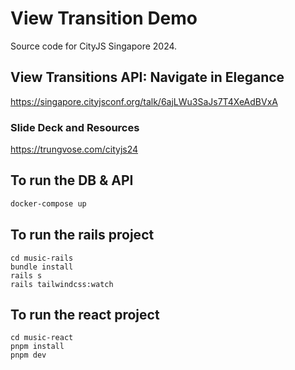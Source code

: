 # View Transition Demo

Source code for CityJS Singapore 2024. 

## View Transitions API: Navigate in Elegance

https://singapore.cityjsconf.org/talk/6ajLWu3SaJs7T4XeAdBVxA

### Slide Deck and Resources

https://trungvose.com/cityjs24

## To run the DB & API

```bash
docker-compose up
```

## To run the rails project

```
cd music-rails
bundle install
rails s
rails tailwindcss:watch
```

## To run the react project

```
cd music-react
pnpm install
pnpm dev
```
